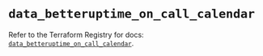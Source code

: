 # `data_betteruptime_on_call_calendar`

Refer to the Terraform Registry for docs: [`data_betteruptime_on_call_calendar`](https://registry.terraform.io/providers/betterstackhq/better-uptime/0.20.4/docs/data-sources/betteruptime_on_call_calendar).
